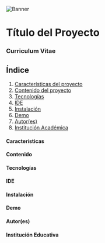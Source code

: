 ![Banner](http://www.madarme.co/portada-web.png)
# Título del Proyecto
### Curriculum Vitae

## Índice

1. [Características del proyecto](#características)
2. [Contenido del proyecto]()
3. [Tecnologías]()
4. [IDE]()
5. [Instalación]()
6. [Demo]()
7. [Autor(es)]()
8. [Institución Académica]()


#### Características
#### Contenido
#### Tecnologías
#### IDE
#### Instalación
#### Demo
#### Autor(es)
#### Institución Educativa
